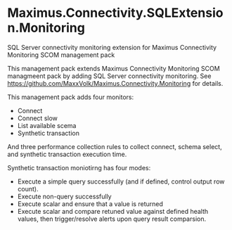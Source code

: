 # Maximus.Connectivity.SQLExtension.Monitoring
SQL Server connectivity monitoring extension for Maximus Connectivity Monitoring SCOM management pack

This management pack extends Maximus Connectivity Monitoring SCOM managmeent pack by adding SQL Server connectivity monitoring. See https://github.com/MaxxVolk/Maximus.Connectivity.Monitoring for details.

This management pack adds four monitors:
  - Connect
  - Connect slow
  - List available scema
  - Synthetic transaction
  
And three performance collection rules to collect connect, schema select, and synthetic transaction execution time.

Synthetic transaction moniotirng has four modes:
  - Execute a simple query successfully (and if defined, control output row count).
  - Execute non-query successfully
  - Execute scalar and ensure that a value is returned
  - Execute scalar and compare retuned value against defined health values, then trigger/resolve alerts upon query result comparsion.
  
